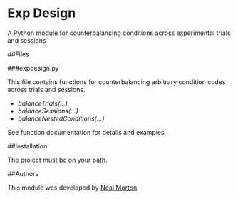 # Exp Design
A Python module for counterbalancing conditions across experimental trials and sessions

##Files

###expdesign.py

  This file contains functions for counterbalancing arbitrary condition codes across trials and sessions.

  * _balanceTrials(...)_
  * _balanceSessions(...)_
  * _balanceNestedConditions(...)_

  See function documentation for details and examples.

##Installation

  The project must be on your path.

##Authors

This module was developed by [Neal Morton](https://github.com/mortonne).
